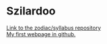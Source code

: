 # Szilardoo
[Link to the zodiac/syllabus repository](https://github.com/greenfox-academy/zodiac-syllabus "Zodiac/syllabus repository") <br>
[My first webpage in github.](https://szilardoo.github.io/ "My webpage")
